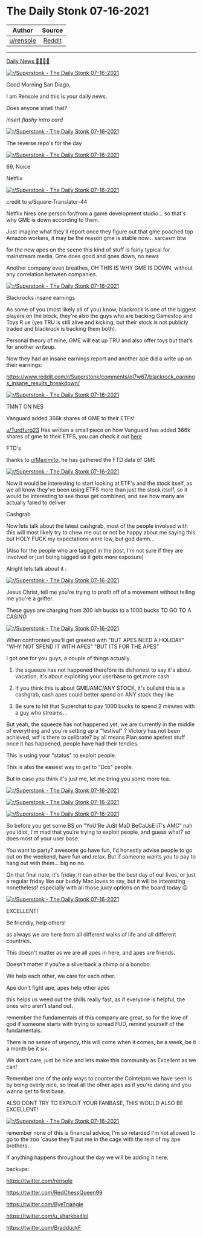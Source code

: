 The Daily Stonk 07-16-2021
==========================

| Author       | Source       | 
| :-------------: |:-------------:|
|  [u/rensole](https://www.reddit.com/user/rensole/) | [Reddit](https://www.reddit.com/r/Superstonk/comments/olddrp/the_daily_stonk_07162021/) | 

---

[Daily News 🦍💎🙌🚀](https://www.reddit.com/r/Superstonk/search?q=flair_name%3A%22Daily%20News%20%F0%9F%A6%8D%F0%9F%92%8E%F0%9F%99%8C%F0%9F%9A%80%22&restrict_sr=1)

[![r/Superstonk - The Daily Stonk 07-16-2021](https://preview.redd.it/i16dknd0fjb71.png?width=1600&format=png&auto=webp&s=0aae62c884f9872d26e2b8ae5d6e8344611a3f36)](https://preview.redd.it/i16dknd0fjb71.png?width=1600&format=png&auto=webp&s=0aae62c884f9872d26e2b8ae5d6e8344611a3f36)

Good Morning San Diago,

I am Rensole and this is your daily news.

Does anyone smell that?

*insert flashy intro card*

[![r/Superstonk - The Daily Stonk 07-16-2021](https://preview.redd.it/gqvt0z82fjb71.png?width=680&format=png&auto=webp&s=d6fa5c9a9d6d0d044a6a7afe0556a5f2d8fe5b55)](https://preview.redd.it/gqvt0z82fjb71.png?width=680&format=png&auto=webp&s=d6fa5c9a9d6d0d044a6a7afe0556a5f2d8fe5b55)

The reverse repo's for the day

[![r/Superstonk - The Daily Stonk 07-16-2021](https://preview.redd.it/sivde6y7fjb71.png?width=640&format=png&auto=webp&s=b9a1d0230c67b685babfc6247b290c6dbf34193b)](https://preview.redd.it/sivde6y7fjb71.png?width=640&format=png&auto=webp&s=b9a1d0230c67b685babfc6247b290c6dbf34193b)

69, Noice

Netflix

[![r/Superstonk - The Daily Stonk 07-16-2021](https://preview.redd.it/i7pcglkcfjb71.png?width=828&format=png&auto=webp&s=68ca33ad119507d5b58dbda3ca1cfd4671c65d54)](https://preview.redd.it/i7pcglkcfjb71.png?width=828&format=png&auto=webp&s=68ca33ad119507d5b58dbda3ca1cfd4671c65d54)

credit to u/Square-Translator-44

Netflix hires one person for/from a game development studio... so that's why GME is down according to them.

Just imagine what they'll report once they figure out that gme poached top Amazon workers, it may be the reason gme is stable now... sarcasm btw

for the new apes on the scene this kind of stuff is fairly typical for mainstream media, Gme does good and goes down, no news

Another company even breathes, OH THIS IS WHY GME IS DOWN, without any correlation between companies.

[![r/Superstonk - The Daily Stonk 07-16-2021](https://preview.redd.it/89uvfe9igjb71.png?width=640&format=png&auto=webp&s=949bfd030b265ea01e9f8cd27795320487fb446a)](https://preview.redd.it/89uvfe9igjb71.png?width=640&format=png&auto=webp&s=949bfd030b265ea01e9f8cd27795320487fb446a)

Blackrocks insane earnings

As some of you (most likely all of you) know, blackrock is one of the biggest players on the block, they're also the guys who are backing Gamestop and Toys R us (yes TRU is still alive and kicking, but their stock is not publicly traded and blackrock is backing them both).

Personal theory of mine, GME will eat up TRU and also offer toys but that's for another writeup.

Now they had an insane earnings report and another ape did a write up on their earnings:

<https://www.reddit.com/r/Superstonk/comments/ol7w67/blackrock_earnings_insane_results_breakdown/>

[![r/Superstonk - The Daily Stonk 07-16-2021](https://preview.redd.it/6kjnpfhpgjb71.png?width=640&format=png&auto=webp&s=7515307acfdb65702bf4c14e32dfff31688f4af0)](https://preview.redd.it/6kjnpfhpgjb71.png?width=640&format=png&auto=webp&s=7515307acfdb65702bf4c14e32dfff31688f4af0)

TMNT ON NES

Vanguard added 366k shares of GME to their ETFs!

[u/Turdfurg23](https://www.reddit.com/u/Turdfurg23/) Has written a small piece on how Vanguard has added 366k shares of gme to their ETFS, you can check it out [here](https://www.reddit.com/r/Superstonk/comments/okz7jx/vanguard_added_366k_shares_of_gme_to_their_etfs/)

FTD's

thanks to [u/Maximito](https://www.reddit.com/u/Maximito/), he has gathered the FTD data of GME

[![r/Superstonk - The Daily Stonk 07-16-2021](https://preview.redd.it/gf3y7kguhjb71.png?width=735&format=png&auto=webp&s=1642cb6baf55df431254b1185f671384d6b455bf)](https://preview.redd.it/gf3y7kguhjb71.png?width=735&format=png&auto=webp&s=1642cb6baf55df431254b1185f671384d6b455bf)

Now it would be interesting to start looking at ETF's and the stock itself, as we all know they've been using ETFS more than just the stock itself, so it would be interesting to see those get combined, and see how many are actually failed to deliver

[](https://preview.redd.it/kbjfc1qvljb71.gif?format=mp4&s=c14a463223b0692f2a625b972e45c66566e69882)

Cashgrab

Now lets talk about the latest cashgrab, most of the people involved with this will most likely try to chew me out or not be happy about me saying this but HOLY FUCK my expectations were low, but god damn...

(Also for the people who are tagged in the post, I'm not sure if they are involved or just being tagged so it gets more exposure)

Alright lets talk about it :

[![r/Superstonk - The Daily Stonk 07-16-2021](https://preview.redd.it/rahtcvvrijb71.png?width=320&format=png&auto=webp&s=6f413a82df45192398cf4864f73be246be04b91a)](https://preview.redd.it/rahtcvvrijb71.png?width=320&format=png&auto=webp&s=6f413a82df45192398cf4864f73be246be04b91a)

Jesus Christ, tell me you're trying to profit off of a movement without telling me you're a grifter.

These guys are charging from 200 ish bucks to a 1000 bucks TO GO TO A CASINO

[![r/Superstonk - The Daily Stonk 07-16-2021](https://preview.redd.it/kd4lfb92jjb71.png?width=320&format=png&auto=webp&s=e29389ea8be7ba7dfea800754d2206e8e4a44a86)](https://preview.redd.it/kd4lfb92jjb71.png?width=320&format=png&auto=webp&s=e29389ea8be7ba7dfea800754d2206e8e4a44a86)

When confronted you'll get greeted with "BUT APES NEED A HOLIDAY" "WHY NOT SPEND IT WITH APES" "BUT ITS FOR THE APES"

I got one for you guys, a couple of things actually.

1.  the squeeze has not happened therefore its dishonest to say it's about vacation, it's about exploiting your userbase to get more cash

2.  If you think this is about GME/AMC/ANY STOCK, it's bullshit this is a cashgrab, cash apes could better spend on ANY stock they like

3.  Be sure to hit that Superchat to pay 1000 bucks to spend 2 minutes with a guy who streams...

But yeah, the squeeze has not happened yet, we are currently in the middle of everything and you're setting up a "festival" ? Victory has not been achieved, wtf is there to celibrate? by all means Plan some apefest stuff once it has happened, people have had their tendies.

This is using your "status" to exploit people.

This is also the easiest way to get to "Dox" people.

But in case you think it's just me, let me bring you some more tea.

[![r/Superstonk - The Daily Stonk 07-16-2021](https://preview.redd.it/dds9hfjakjb71.png?width=1080&format=png&auto=webp&s=dac6519f4b2dc32bf5d43966cdf4dd7261294771)](https://preview.redd.it/dds9hfjakjb71.png?width=1080&format=png&auto=webp&s=dac6519f4b2dc32bf5d43966cdf4dd7261294771)

[![r/Superstonk - The Daily Stonk 07-16-2021](https://preview.redd.it/yavdvobikjb71.png?width=960&format=png&auto=webp&s=4e720050e6a0a08c692dd68aae6823a37f503e7f)](https://preview.redd.it/yavdvobikjb71.png?width=960&format=png&auto=webp&s=4e720050e6a0a08c692dd68aae6823a37f503e7f)

[![r/Superstonk - The Daily Stonk 07-16-2021](https://preview.redd.it/hr9m61dkkjb71.png?width=960&format=png&auto=webp&s=672974bd0dcd9145da2885053c48b7fd55483327)](https://preview.redd.it/hr9m61dkkjb71.png?width=960&format=png&auto=webp&s=672974bd0dcd9145da2885053c48b7fd55483327)

So before you get some BS on "YoU'Re JuSt MaD BeCaUsE iT's AMC" nah you idiot, I'm mad that you're trying to exploit people, and guess what? so does most of your user base.

[](https://preview.redd.it/g4kjd66aljb71.gif?format=mp4&s=d3a9423c062fcad0867af21658bfe5da5a649c6b)

You want to party? awesome go have fun, I'd honestly advise people to go out on the weekend, have fun and relax. But if someone wants you to pay to hang out with them... big no no.

On that final note, it's friday, it can either be the best day of our lives, or just a regular friday like our buddy Mac loves to say, but it will be interesting nonetheless! especially with all those juicy options on the board today 😉

[![r/Superstonk - The Daily Stonk 07-16-2021](https://preview.redd.it/mxxu01obmjb71.png?width=554&format=png&auto=webp&s=287b55e2c3a380931d2e58a12c3090bf72ccfae4)](https://preview.redd.it/mxxu01obmjb71.png?width=554&format=png&auto=webp&s=287b55e2c3a380931d2e58a12c3090bf72ccfae4)

EXCELLENT!

Be friendly, help others!

as always we are here from all different walks of life and all different countries.

This doesn't matter as we are all apes in here, and apes are friends.

Doesn't matter if you're a silverback a chimp or a bonobo.

We help each other, we care for each other.

Ape don't fight ape, apes help other apes

this helps us weed out the shills really fast, as if everyone is helpful, the ones who aren't stand out.

remember the fundamentals of this company are great, so for the love of god if someone starts with trying to spread FUD, remind yourself of the fundamentals.

There is no sense of urgency, this will come when it comes, be a week, be it a month be it six.

We don't care, just be nice and lets make this community as Excellent as we can!

Remember one of the only ways to counter the Cointelpro we have seen is by being overly nice, so treat all the other apes as if you're dating and you wanna get to first base.

ALSO DONT TRY TO EXPLOIT YOUR FANBASE, THIS WOULD ALSO BE EXCELLENT!

[![r/Superstonk - The Daily Stonk 07-16-2021](https://preview.redd.it/jfp29ozgmjb71.png?width=400&format=png&auto=webp&s=860b7f53b7ff5122b439d01f65d207b36a7cc3bb)](https://preview.redd.it/jfp29ozgmjb71.png?width=400&format=png&auto=webp&s=860b7f53b7ff5122b439d01f65d207b36a7cc3bb)

remember none of this is financial advice, I'm so retarded I'm not allowed to go to the zoo 'cause they'll put me in the cage with the rest of my ape brothers.

If anything happens throughout the day we will be adding it here.

backups:

<https://twitter.com/rensole>

<https://twitter.com/RedChessQueen99>

<https://twitter.com/ByeTriangle>

<https://twitter.com/u_sharkbaitlol>

<https://twitter.com/BradduckF>
